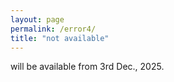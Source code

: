 ```yaml
---
layout: page
permalink: /error4/
title: "not available"
---
```


will be available from 3rd Dec., 2025.